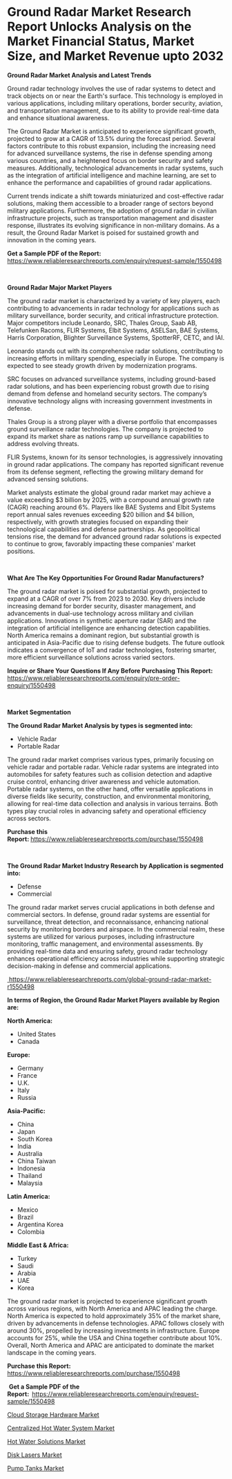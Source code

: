 <p><h1>Ground Radar Market Research Report Unlocks Analysis on the Market Financial Status, Market Size, and Market Revenue upto 2032</h1></p><p><strong>Ground Radar Market Analysis and Latest Trends</strong></p>
<p><p>Ground radar technology involves the use of radar systems to detect and track objects on or near the Earth's surface. This technology is employed in various applications, including military operations, border security, aviation, and transportation management, due to its ability to provide real-time data and enhance situational awareness.</p><p>The Ground Radar Market is anticipated to experience significant growth, projected to grow at a CAGR of 13.5% during the forecast period. Several factors contribute to this robust expansion, including the increasing need for advanced surveillance systems, the rise in defense spending among various countries, and a heightened focus on border security and safety measures. Additionally, technological advancements in radar systems, such as the integration of artificial intelligence and machine learning, are set to enhance the performance and capabilities of ground radar applications.</p><p>Current trends indicate a shift towards miniaturized and cost-effective radar solutions, making them accessible to a broader range of sectors beyond military applications. Furthermore, the adoption of ground radar in civilian infrastructure projects, such as transportation management and disaster response, illustrates its evolving significance in non-military domains. As a result, the Ground Radar Market is poised for sustained growth and innovation in the coming years.</p></p>
<p><strong>Get a Sample PDF of the Report:&nbsp;</strong> <a href="https://www.reliableresearchreports.com/enquiry/request-sample/1550498?utm_campaign=117&utm_medium=2&utm_source=Github&utm_content=ia&utm_term=16022025&utm_id=ground-radar">https://www.reliableresearchreports.com/enquiry/request-sample/1550498</a></p>
<p>&nbsp;</p>
<p><strong>Ground Radar Major Market Players</strong></p>
<p><p>The ground radar market is characterized by a variety of key players, each contributing to advancements in radar technology for applications such as military surveillance, border security, and critical infrastructure protection. Major competitors include Leonardo, SRC, Thales Group, Saab AB, Telefunken Racoms, FLIR Systems, Elbit Systems, ASELSan, BAE Systems, Harris Corporation, Blighter Surveillance Systems, SpotterRF, CETC, and IAI.</p><p>Leonardo stands out with its comprehensive radar solutions, contributing to increasing efforts in military spending, especially in Europe. The company is expected to see steady growth driven by modernization programs.</p><p>SRC focuses on advanced surveillance systems, including ground-based radar solutions, and has been experiencing robust growth due to rising demand from defense and homeland security sectors. The company’s innovative technology aligns with increasing government investments in defense.</p><p>Thales Group is a strong player with a diverse portfolio that encompasses ground surveillance radar technologies. The company is projected to expand its market share as nations ramp up surveillance capabilities to address evolving threats.</p><p>FLIR Systems, known for its sensor technologies, is aggressively innovating in ground radar applications. The company has reported significant revenue from its defense segment, reflecting the growing military demand for advanced sensing solutions.</p><p>Market analysts estimate the global ground radar market may achieve a value exceeding $3 billion by 2025, with a compound annual growth rate (CAGR) reaching around 6%. Players like BAE Systems and Elbit Systems report annual sales revenues exceeding $20 billion and $4 billion, respectively, with growth strategies focused on expanding their technological capabilities and defense partnerships. As geopolitical tensions rise, the demand for advanced ground radar solutions is expected to continue to grow, favorably impacting these companies' market positions.</p></p>
<p>&nbsp;</p>
<p><strong>What Are The Key Opportunities For Ground Radar Manufacturers?</strong></p>
<p><p>The ground radar market is poised for substantial growth, projected to expand at a CAGR of over 7% from 2023 to 2030. Key drivers include increasing demand for border security, disaster management, and advancements in dual-use technology across military and civilian applications. Innovations in synthetic aperture radar (SAR) and the integration of artificial intelligence are enhancing detection capabilities. North America remains a dominant region, but substantial growth is anticipated in Asia-Pacific due to rising defense budgets. The future outlook indicates a convergence of IoT and radar technologies, fostering smarter, more efficient surveillance solutions across varied sectors.</p></p>
<p><strong>Inquire or Share Your Questions If Any Before Purchasing This Report:</strong> <a href="https://www.reliableresearchreports.com/enquiry/pre-order-enquiry/1550498?utm_campaign=117&utm_medium=2&utm_source=Github&utm_content=ia&utm_term=16022025&utm_id=ground-radar">https://www.reliableresearchreports.com/enquiry/pre-order-enquiry/1550498</a></p>
<p>&nbsp;</p>
<p><strong>Market Segmentation</strong></p>
<p><strong>The Ground Radar Market Analysis by types is segmented into:</strong></p>
<p><ul><li>Vehicle Radar</li><li>Portable Radar</li></ul></p>
<p><p>The ground radar market comprises various types, primarily focusing on vehicle radar and portable radar. Vehicle radar systems are integrated into automobiles for safety features such as collision detection and adaptive cruise control, enhancing driver awareness and vehicle automation. Portable radar systems, on the other hand, offer versatile applications in diverse fields like security, construction, and environmental monitoring, allowing for real-time data collection and analysis in various terrains. Both types play crucial roles in advancing safety and operational efficiency across sectors.</p></p>
<p><strong>Purchase this Report:&nbsp;</strong><a href="https://www.reliableresearchreports.com/purchase/1550498?utm_campaign=117&utm_medium=2&utm_source=Github&utm_content=ia&utm_term=16022025&utm_id=ground-radar">https://www.reliableresearchreports.com/purchase/1550498</a></p>
<p>&nbsp;</p>
<p><strong>The Ground Radar Market Industry Research by Application is segmented into:</strong></p>
<p><ul><li>Defense</li><li>Commercial</li></ul></p>
<p><p>The ground radar market serves crucial applications in both defense and commercial sectors. In defense, ground radar systems are essential for surveillance, threat detection, and reconnaissance, enhancing national security by monitoring borders and airspace. In the commercial realm, these systems are utilized for various purposes, including infrastructure monitoring, traffic management, and environmental assessments. By providing real-time data and ensuring safety, ground radar technology enhances operational efficiency across industries while supporting strategic decision-making in defense and commercial applications.</p></p>
<p><a href="https://www.reliableresearchreports.com/global-ground-radar-market-r1550498?utm_campaign=117&utm_medium=2&utm_source=Github&utm_content=ia&utm_term=16022025&utm_id=ground-radar">&nbsp;https://www.reliableresearchreports.com/global-ground-radar-market-r1550498</a></p>
<p><strong>In terms of Region, the Ground Radar Market Players available by Region are:</strong></p>
<p>
    <p> <strong> North America: </strong>
        <ul>
            <li>United States</li>
            <li>Canada</li>
        </ul>
        </p> 
    <p> <strong> Europe: </strong>
        <ul>
            <li>Germany</li>
            <li>France</li>
            <li>U.K.</li>
            <li>Italy</li>
            <li>Russia</li>
        </ul>
        </p> 
    <p> <strong> Asia-Pacific: </strong>
        <ul>
            <li>China</li>
            <li>Japan</li>
            <li>South Korea</li>
            <li>India</li>
            <li>Australia</li>
            <li>China Taiwan</li>
            <li>Indonesia</li>
            <li>Thailand</li>
            <li>Malaysia</li>
        </ul>
        </p> 
    <p> <strong> Latin America: </strong>
        <ul>
            <li>Mexico</li>
            <li>Brazil</li>
            <li>Argentina Korea</li>
            <li>Colombia</li>
        </ul>
        </p> 
    <p> <strong> Middle East & Africa: </strong>
        <ul>
            <li>Turkey</li>
            <li>Saudi</li>
            <li>Arabia</li>
            <li>UAE</li>
            <li>Korea</li>
        </ul>
    </p>
    </p>
<p><p>The ground radar market is projected to experience significant growth across various regions, with North America and APAC leading the charge. North America is expected to hold approximately 35% of the market share, driven by advancements in defense technologies. APAC follows closely with around 30%, propelled by increasing investments in infrastructure. Europe accounts for 25%, while the USA and China together contribute about 10%. Overall, North America and APAC are anticipated to dominate the market landscape in the coming years.</p></p>
<p><strong>Purchase this Report: </strong><a href="https://www.reliableresearchreports.com/purchase/1550498?utm_campaign=117&utm_medium=2&utm_source=Github&utm_content=ia&utm_term=16022025&utm_id=ground-radar">https://www.reliableresearchreports.com/purchase/1550498</a></p>
<p>&nbsp;<strong>Get a Sample PDF of the Report:&nbsp;&nbsp;</strong><a href="https://www.reliableresearchreports.com/enquiry/request-sample/1550498?utm_campaign=117&utm_medium=2&utm_source=Github&utm_content=ia&utm_term=16022025&utm_id=ground-radar">https://www.reliableresearchreports.com/enquiry/request-sample/1550498</a></p>
<p><strong></strong></p>
<p><p><a href="https://github.com/phumlaaijem/Market-Research-Report-List-1/blob/main/cloud-storage-hardware-market.md?utm_campaign=117&utm_medium=2&utm_source=Github&utm_content=ia&utm_term=16022025&utm_id=ground-radar">Cloud Storage Hardware Market</a></p><p><a href="https://github.com/memorirummy/Market-Research-Report-List-1/blob/main/centralized-hot-water-system-market.md?utm_campaign=117&utm_medium=2&utm_source=Github&utm_content=ia&utm_term=16022025&utm_id=ground-radar">Centralized Hot Water System Market</a></p><p><a href="https://github.com/alasmyayock/Market-Research-Report-List-1/blob/main/hot-water-solutions-market.md?utm_campaign=117&utm_medium=2&utm_source=Github&utm_content=ia&utm_term=16022025&utm_id=ground-radar">Hot Water Solutions Market</a></p><p><a href="https://github.com/aksayvoogdt/Market-Research-Report-List-1/blob/main/disk-lasers-market.md?utm_campaign=117&utm_medium=2&utm_source=Github&utm_content=ia&utm_term=16022025&utm_id=ground-radar">Disk Lasers Market</a></p><p><a href="https://github.com/eusoffyhanty/Market-Research-Report-List-1/blob/main/pump-tanks-market.md?utm_campaign=117&utm_medium=2&utm_source=Github&utm_content=ia&utm_term=16022025&utm_id=ground-radar">Pump Tanks Market</a></p></p>